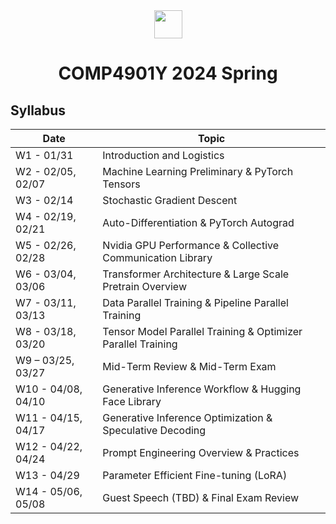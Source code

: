 <div style="text-align:center">
<a href="https://hkust.edu.hk/"><img src="https://hkust.edu.hk/sites/default/files/images/UST_L3.svg" height="45"></a>


# COMP4901Y 2024 Spring 
</div>

## Syllabus 

| Date | Topic |
|-----|------|
|W1 - 01/31 | Introduction and Logistics|
|W2 - 02/05, 02/07| Machine Learning Preliminary & PyTorch Tensors|
|W3 - 02/14| Stochastic Gradient Descent|
|W4 - 02/19, 02/21 | Auto-Differentiation & PyTorch Autograd|
|W5 - 02/26, 02/28 | Nvidia GPU Performance & Collective Communication Library|
|W6 - 03/04, 03/06| Transformer Architecture & Large Scale Pretrain Overview|
|W7 - 03/11, 03/13| Data Parallel Training & Pipeline Parallel Training|
|W8 - 03/18, 03/20| Tensor Model Parallel Training & Optimizer Parallel Training|
|W9 – 03/25, 03/27| Mid-Term Review & Mid-Term Exam|
|W10 - 04/08, 04/10| Generative Inference Workflow & Hugging Face Library|
|W11 - 04/15, 04/17 | Generative Inference Optimization & Speculative Decoding |
|W12 - 04/22, 04/24 | Prompt Engineering Overview & Practices |
|W13 - 04/29 | Parameter Efficient Fine-tuning (LoRA)|
|W14 - 05/06, 05/08 | Guest Speech (TBD) & Final Exam Review |


